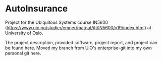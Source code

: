 # AutoInsurance
Project for the Ubiquitous Systems course IN5600 (https://www.uio.no/studier/emner/matnat/ifi/IN5600/v19/index.html) at University of Oslo.

The project description, provided software, project report, and project can be found here. Moved my branch from UiO's enterprise-git into my own personal git here.
